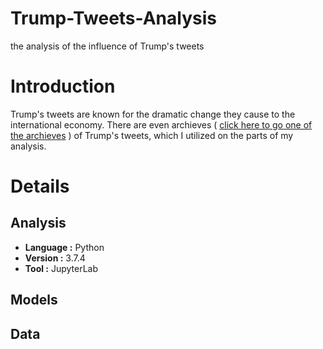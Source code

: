 # Trump-Tweets-Analysis
the analysis of the influence of Trump's tweets

# Introduction 
Trump's tweets are known for the dramatic change they cause to the international economy. There are even archieves ( [click here to go one of the archieves](http://www.trumptwitterarchive.com/) ) of Trump's tweets, which I utilized on the parts of my analysis. 

# Details

## Analysis
- **Language :** Python
- **Version :** 3.7.4
- **Tool :** JupyterLab

## Models

## Data

